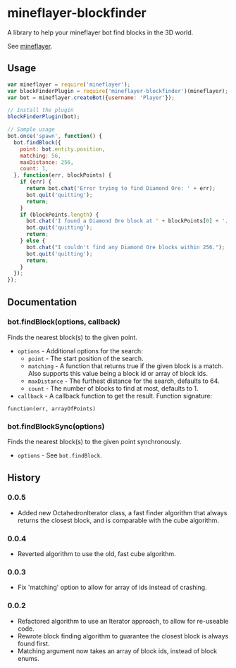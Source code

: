 # mineflayer-blockfinder

A library to help your mineflayer bot find blocks in the 3D world.

See [mineflayer](https://github.com/superjoe30/mineflayer/).

## Usage

```js
var mineflayer = require('mineflayer');
var blockFinderPlugin = require('mineflayer-blockfinder')(mineflayer);
var bot = mineflayer.createBot({username: 'Player'});

// Install the plugin
blockFinderPlugin(bot);

// Sample usage
bot.once('spawn', function() {
  bot.findBlock({
    point: bot.entity.position,
    matching: 56,
    maxDistance: 256,
    count: 1,
  }, function(err, blockPoints) {
    if (err) {
      return bot.chat('Error trying to find Diamond Ore: ' + err);
      bot.quit('quitting');
      return;
    }
    if (blockPoints.length) {
      bot.chat('I found a Diamond Ore block at ' + blockPoints[0] + '.');
      bot.quit('quitting');
      return;
    } else {
      bot.chat("I couldn't find any Diamond Ore blocks within 256.");
      bot.quit('quitting');
      return;
    }
  });
});
```

## Documentation

### bot.findBlock(options, callback)

Finds the nearest block(s) to the given point.
 * `options` - Additional options for the search:
   - `point` - The start position of the search.
   - `matching` - A function that returns true if the given block is a match.  Also supports this value being a block id or array of block ids.
   - `maxDistance` - The furthest distance for the search, defaults to 64.
   - `count` - The number of blocks to find at most, defaults to 1.
 * `callback` - A callback function to get the result.  Function signature:

```
function(err, arrayOfPoints)
```

### bot.findBlockSync(options)

Finds the nearest block(s) to the given point synchronously.
 * `options` - See `bot.findBlock`.

## History

### 0.0.5

 * Added new OctahedronIterator class, a fast finder algorithm that always returns the closest block, and is comparable with the cube algorithm.

### 0.0.4

 * Reverted algorithm to use the old, fast cube algorithm.

### 0.0.3

 * Fix 'matching' option to allow for array of ids instead of crashing.

### 0.0.2

 * Refactored algorithm to use an Iterator approach, to allow for re-useable code.
 * Rewrote block finding algorithm to guarantee the closest block is always found first.
 * Matching argument now takes an array of block ids, instead of block enums.
